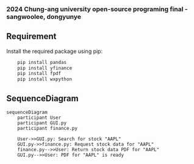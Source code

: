 ### 2024 Chung-ang university open-source programing final - sangwoolee, dongyunye
## Requirement
Install the required package using pip:
```bash
    pip install pandas
    pip install yfinance
    pip install fpdf
    pip install wxpython
```
## SequenceDiagram
```mermaid
sequenceDiagram
    participant User
    participant GUI.py
    participant finance.py

    User->>GUI.py: Search for stock "AAPL"
    GUI.py->>finance.py: Request stock data for "AAPL"
    finance.py-->>User: Return stock data PDF for "AAPL"
    GUI.py-->>User: PDF for "AAPL" is ready

